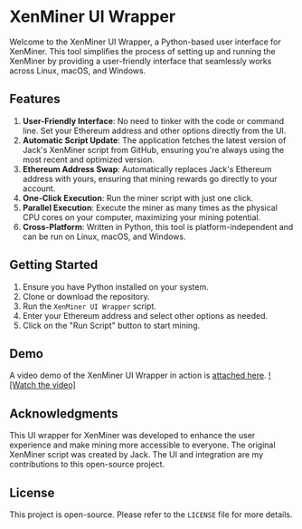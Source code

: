 # XenMiner UI Wrapper

Welcome to the XenMiner UI Wrapper, a Python-based user interface for XenMiner. This tool simplifies the process of setting up and running the XenMiner by providing a user-friendly interface that seamlessly works across Linux, macOS, and Windows.

## Features

1. **User-Friendly Interface**: No need to tinker with the code or command line. Set your Ethereum address and other options directly from the UI.
2. **Automatic Script Update**: The application fetches the latest version of Jack's XenMiner script from GitHub, ensuring you're always using the most recent and optimized version.
3. **Ethereum Address Swap**: Automatically replaces Jack's Ethereum address with yours, ensuring that mining rewards go directly to your account.
4. **One-Click Execution**: Run the miner script with just one click.
5. **Parallel Execution**: Execute the miner as many times as the physical CPU cores on your computer, maximizing your mining potential.
6. **Cross-Platform**: Written in Python, this tool is platform-independent and can be run on Linux, macOS, and Windows.

## Getting Started

1. Ensure you have Python installed on your system.
2. Clone or download the repository.
3. Run the `XenMiner UI Wrapper` script.
4. Enter your Ethereum address and select other options as needed.
5. Click on the "Run Script" button to start mining.

## Demo

A video demo of the XenMiner UI Wrapper in action is [attached here](https://github.com/JozefJarosciak/XenMinerWrapper/blob/master/XenMiner.mp4).
[![Watch the video]](https://github.com/JozefJarosciak/XenMinerWrapper/assets/3492464/0835f39c-1cbd-45e1-9635-2576a3bf5889)

## Acknowledgments

This UI wrapper for XenMiner was developed to enhance the user experience and make mining more accessible to everyone. The original XenMiner script was created by Jack. The UI and integration are my contributions to this open-source project.

## License

This project is open-source. Please refer to the `LICENSE` file for more details.
